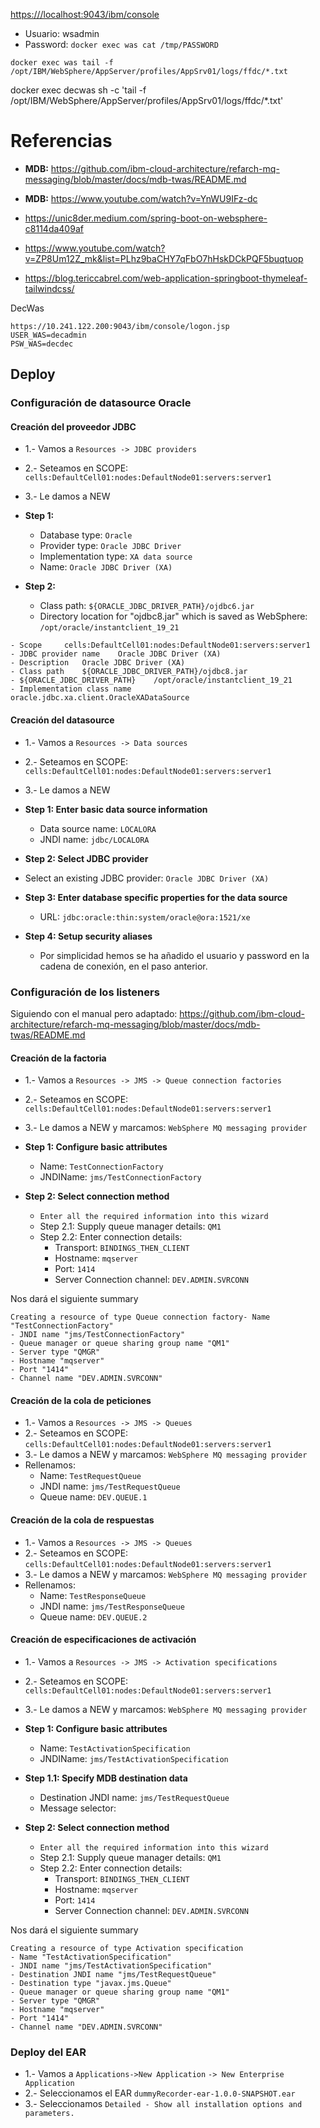 

[https:///localhost:9043/ibm/console](https:///localhost:9043/ibm/console)

* Usuario: wsadmin
* Password: `docker exec was cat /tmp/PASSWORD`


`docker exec was tail -f /opt/IBM/WebSphere/AppServer/profiles/AppSrv01/logs/ffdc/*.txt`

docker exec decwas sh -c 'tail -f /opt/IBM/WebSphere/AppServer/profiles/AppSrv01/logs/ffdc/*.txt'

# Referencias 

* **MDB:** https://github.com/ibm-cloud-architecture/refarch-mq-messaging/blob/master/docs/mdb-twas/README.md
* **MDB:** https://www.youtube.com/watch?v=YnWU9IFz-dc

* https://unic8der.medium.com/spring-boot-on-websphere-c8114da409af
* https://www.youtube.com/watch?v=ZP8Um12Z_mk&list=PLhz9baCHY7qFbO7hHskDCkPQF5buqtuop
* https://blog.tericcabrel.com/web-application-springboot-thymeleaf-tailwindcss/


DecWas

```
https://10.241.122.200:9043/ibm/console/logon.jsp
USER_WAS=decadmin
PSW_WAS=decdec
```


## Deploy

### Configuración de datasource Oracle

#### Creación del proveedor JDBC

- 1.- Vamos a `Resources -> JDBC providers` 
- 2.- Seteamos en SCOPE: `cells:DefaultCell01:nodes:DefaultNode01:servers:server1`
- 3.- Le damos a NEW 

- **Step 1:**
  - Database type: `Oracle`
  - Provider type: `Oracle JDBC Driver`
  - Implementation type: `XA data source` 
  - Name: `Oracle JDBC Driver (XA)`

- **Step 2:**
  - Class path: `${ORACLE_JDBC_DRIVER_PATH}/ojdbc6.jar`
  - Directory location for "ojdbc8.jar" which is saved as WebSphere: `/opt/oracle/instantclient_19_21`

```agsl
- Scope 	cells:DefaultCell01:nodes:DefaultNode01:servers:server1
- JDBC provider name 	Oracle JDBC Driver (XA)
- Description 	Oracle JDBC Driver (XA)
- Class path 	${ORACLE_JDBC_DRIVER_PATH}/ojdbc8.jar
- ${ORACLE_JDBC_DRIVER_PATH} 	/opt/oracle/instantclient_19_21
- Implementation class name 	oracle.jdbc.xa.client.OracleXADataSource 
```

#### Creación del datasource

- 1.- Vamos a `Resources -> Data sources`
- 2.- Seteamos en SCOPE: `cells:DefaultCell01:nodes:DefaultNode01:servers:server1`
- 3.- Le damos a NEW 

- **Step 1: Enter basic data source information**
  - Data source name: `LOCALORA`
  - JNDI name: `jdbc/LOCALORA`

-  **Step 2: Select JDBC provider**
  - Select an existing JDBC provider: `Oracle JDBC Driver (XA)`

- **Step 3: Enter database specific properties for the data source**
  -  URL: `jdbc:oracle:thin:system/oracle@ora:1521/xe`
  
- **Step 4: Setup security aliases**
  - Por simplicidad hemos se ha añadido el usuario y password en la cadena de conexión, en el paso anterior.

### Configuración de los listeners

Siguiendo con el manual pero adaptado:  https://github.com/ibm-cloud-architecture/refarch-mq-messaging/blob/master/docs/mdb-twas/README.md

#### Creación de la factoria

- 1.- Vamos a `Resources -> JMS -> Queue connection factories`
- 2.- Seteamos en SCOPE: `cells:DefaultCell01:nodes:DefaultNode01:servers:server1` 
- 3.- Le damos a NEW y marcamos: `WebSphere MQ messaging provider`

- **Step  1:  Configure basic attributes**
   - Name: `TestConnectionFactory` 
   - JNDIName: `jms/TestConnectionFactory` 

- **Step  2:  Select connection method**
  - `Enter all the required information into this wizard`
  - Step  2.1:  Supply queue manager details: `QM1`
  - Step  2.2:  Enter connection details: 
    - Transport: `BINDINGS_THEN_CLIENT`
    - Hostname: `mqserver`
    - Port: `1414`
    - Server Connection channel: `DEV.ADMIN.SVRCONN`

Nos dará el siguiente summary

```
Creating a resource of type Queue connection factory- Name "TestConnectionFactory"
- JNDI name "jms/TestConnectionFactory"
- Queue manager or queue sharing group name "QM1"
- Server type "QMGR"
- Hostname "mqserver"
- Port "1414"
- Channel name "DEV.ADMIN.SVRCONN"
```

#### Creación de la cola de peticiones

- 1.- Vamos a `Resources -> JMS -> Queues`
- 2.- Seteamos en SCOPE: `cells:DefaultCell01:nodes:DefaultNode01:servers:server1` 
- 3.- Le damos a NEW y marcamos: `WebSphere MQ messaging provider`
- Rellenamos:
  - Name: `TestRequestQueue`
  - JNDI name: `jms/TestRequestQueue`
  - Queue name: `DEV.QUEUE.1`

#### Creación de la cola de respuestas

- 1.- Vamos a `Resources -> JMS -> Queues`
- 2.- Seteamos en SCOPE: `cells:DefaultCell01:nodes:DefaultNode01:servers:server1`
- 3.- Le damos a NEW y marcamos: `WebSphere MQ messaging provider`
- Rellenamos:
  - Name: `TestResponseQueue`
  - JNDI name: `jms/TestResponseQueue`
  - Queue name: `DEV.QUEUE.2`

#### Creación de especificaciones de activación

- 1.- Vamos a `Resources -> JMS -> Activation specifications`
- 2.- Seteamos en SCOPE: `cells:DefaultCell01:nodes:DefaultNode01:servers:server1`
- 3.- Le damos a NEW y marcamos: `WebSphere MQ messaging provider`
- **Step  1:  Configure basic attributes**
  - Name: `TestActivationSpecification`
  - JNDIName: `jms/TestActivationSpecification`
- **Step  1.1:  Specify MDB destination data**
  - Destination JNDI name: `jms/TestRequestQueue`
  - Message selector: ` `

- **Step  2:  Select connection method**
  - `Enter all the required information into this wizard`
  - Step  2.1:  Supply queue manager details: `QM1`
  - Step  2.2:  Enter connection details:
    - Transport: `BINDINGS_THEN_CLIENT`
    - Hostname: `mqserver`
    - Port: `1414`
    - Server Connection channel: `DEV.ADMIN.SVRCONN`

Nos dará el siguiente summary

```
Creating a resource of type Activation specification
- Name "TestActivationSpecification"
- JNDI name "jms/TestActivationSpecification"
- Destination JNDI name "jms/TestRequestQueue"
- Destination type "javax.jms.Queue"
- Queue manager or queue sharing group name "QM1"
- Server type "QMGR"
- Hostname "mqserver"
- Port "1414"
- Channel name "DEV.ADMIN.SVRCONN"
```

### Deploy del EAR

- 1.- Vamos a `Applications->New Application` `-> New Enterprise Application` 
- 2.- Seleccionamos el EAR `dummyRecorder-ear-1.0.0-SNAPSHOT.ear`
- 3.- Seleccionamos `Detailed - Show all installation options and parameters.`


